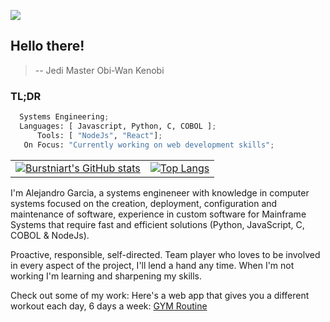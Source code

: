 
![](https://komarev.com/ghpvc/?username=Burstniart&color=brightgreen&style=for-the-badge)

## Hello there! 

>-- Jedi Master Obi-Wan Kenobi

### TL;DR
```py
  Systems Engineering;
  Languages: [ Javascript, Python, C, COBOL ];
      Tools: [ "NodeJs", "React"];
   On Focus: "Currently working on web development skills";
```
|   |  |
| ----------- | ----------- |
|  [![Burstniart's GitHub stats](https://github-readme-stats.vercel.app/api?username=Burstniart&count_private=true&show_icons=true&theme=radical)](https://github.com/Burstniart/github-readme-stats)     |  [![Top Langs](https://github-readme-stats.vercel.app/api/top-langs/?username=Burstniart&layout=compact&theme=radical)](https://github.com/Burstniart/github-readme-stats)      |

I'm Alejandro Garcia, a systems engineneer with knowledge in computer systems focused on the creation, deployment, configuration and maintenance of software, experience in custom software for Mainframe Systems that require fast and efficient solutions (Python, JavaScript, C, COBOL & NodeJs).

Proactive, responsible, self-directed.
Team player who loves to be involved in every aspect of the project, I'll lend a hand any time.
When I'm not working I'm learning and sharpening my skills.

Check out some of my work:
Here's a web app that gives you a different workout each day, 6 days a week:
[GYM Routine](https://github.com/Burstniart/Gym-Routine)
